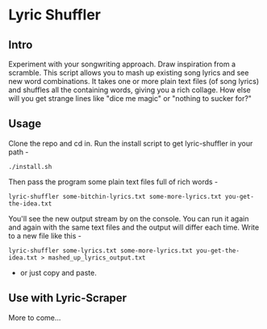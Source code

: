 # Lyric Shuffler                                                                                                                                                                                
## Intro

Experiment with your songwriting approach.  Draw inspiration from a scramble.  This script allows you to mash up existing song lyrics and see new word combinations.  It takes one or more plain text files (of song lyrics) and shuffles all the containing words, giving you a rich collage.  How else will you get strange lines like "dice me magic" or "nothing to sucker for?"

## Usage

Clone the repo and cd in.  Run the install script to get lyric-shuffler in your path -

    ./install.sh

Then pass the program some plain text files full of rich words - 

    lyric-shuffler some-bitchin-lyrics.txt some-more-lyrics.txt you-get-the-idea.txt

You'll see the new output stream by on the console.  You can run it again and again with the same text files and the output will differ each time.  Write to a new file like this -

    lyric-shuffler some-lyrics.txt some-more-lyrics.txt you-get-the-idea.txt > mashed_up_lyrics_output.txt

- or just copy and paste.

## Use with Lyric-Scraper

More to come...


